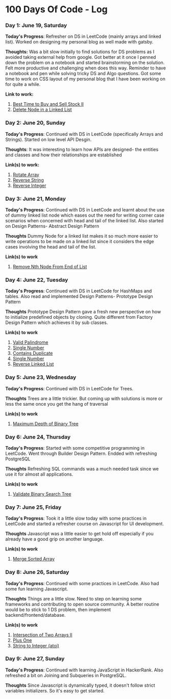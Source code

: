 # 100 Days Of Code - Log

### Day 1: June 19, Saturday

**Today's Progress**: Refresher on DS in LeetCode (mainly arrays and linked list). Worked on designing my personal blog as well made with gatsby.

**Thoughts:** Was a bit slow initially to find solutions for DS problems as I avoided taking external help from google. Got better at it once I penned down the problem on a notebook and started brainstorming on the solution. Felt more productive and challenging when does this way. Reminder to have a notebook and pen while solving tricky DS and Algo questions.
Got some time to work on CSS layout of my personal blog that I have been working on for quite a while.

**Link to work:**

1. [Best Time to Buy and Sell Stock II](https://leetcode.com/explore/interview/card/top-interview-questions-easy/92/array/564/)
2. [Delete Node in a Linked List](https://leetcode.com/explore/interview/card/top-interview-questions-easy/93/linked-list/553/)

### Day 2: June 20, Sunday

**Today's Progress**: Continued with DS in LeetCode (specifically Arrays and Strings). Started on low level API Desgin.

**Thoughts**: It was interesting to learn how APIs are designed- the entities and classes and how their relationships are established

**Link(s) to work:**

1. [Rotate Array](https://leetcode.com/explore/interview/card/top-interview-questions-easy/92/array/646/)
2. [Reverse String](https://leetcode.com/explore/interview/card/top-interview-questions-easy/127/strings/879/)
3. [Reverse Integer](https://leetcode.com/explore/interview/card/top-interview-questions-easy/127/strings/880/)

### Day 3: June 21, Monday

**Today's Progress**: Continued with DS in LeetCode and learnt about the use of dummy linked list node which eases out the need for writing corner case scenarios when concerned with head and tail of the linked list. Also started on Design Patterns- Abstract Design Pattern

**Thoughts** Dummy Node for a linked list makes it so much more easier to write operations to be made on a linked list since it considers the edge cases involving the head and tail of the list.

**Link(s) to work**

1. [Remove Nth Node From End of List](https://leetcode.com/explore/interview/card/top-interview-questions-easy/93/linked-list/603/)

### Day 4: June 22, Tuesday

**Today's Progress**: Continued with DS in LeetCode for HashMaps and tables. Also read and implemented Design Patterns- Prototype Design Pattern

**Thoughts** Prototype Design Pattern gave a fresh new perspective on how to initialize predefined objects by cloning. Quite different from Factory Design Pattern which achieves it by sub classes.

**Link(s) to work**

1. [Valid Palindrome](https://leetcode.com/explore/interview/card/top-interview-questions-easy/127/strings/883/)
2. [Single Number](https://leetcode.com/explore/interview/card/top-interview-questions-easy/92/array/549/)
3. [Contains Duplicate](https://leetcode.com/explore/interview/card/top-interview-questions-easy/92/array/578/)
4. [Single Number](https://leetcode.com/explore/interview/card/top-interview-questions-easy/92/array/549/)
5. [Reverse Linked List](https://leetcode.com/explore/interview/card/top-interview-questions-easy/93/linked-list/560/)

### Day 5: June 23, Wednesday

**Today's Progress**: Continued with DS in LeetCode for Trees.

**Thoughts** Trees are a little trickier. But coming up with solutions is more or less the same once you get the hang of traversal

**Link(s) to work**

1. [Maximum Depth of Binary Tree](https://leetcode.com/explore/interview/card/top-interview-questions-easy/94/trees/555/)

### Day 6: June 24, Thursday

**Today's Progress**: Started with some competitive programming in LeetCode. Went through Builder Design Pattern. Endded with refreshing PostgreSQL

**Thoughts** Refreshing SQL commands was a much needed task since we use it for almost all applications.

**Link(s) to work**

1. [Validate Binary Search Tree](https://leetcode.com/explore/interview/card/top-interview-questions-easy/94/trees/625/)

### Day 7: June 25, Friday

**Today's Progress**: Took it a little slow today with some practices in LeetCode and started a refresher course on Javascript for UI development.

**Thoughts** Javascript was a little easier to get hold off especially if you already have a good grip on another language.

**Link(s) to work**

1. [Merge Sorted Array](https://leetcode.com/explore/interview/card/top-interview-questions-easy/96/sorting-and-searching/587/)

### Day 8: June 26, Saturday

**Today's Progress**: Continued with some practices in LeetCode. Also had some fun learning Javascript.

**Thoughts** Things are a little slow. Need to step on learning some frameworks and contributing to open source community. A better routine would be to stick to 1 DS problem, then implement backend/frontend/database.

**Link(s) to work**

1. [Intersection of Two Arrays II](https://leetcode.com/explore/interview/card/top-interview-questions-easy/92/array/674/)
2. [Plus One](https://leetcode.com/explore/interview/card/top-interview-questions-easy/92/array/559/)
3. [String to Integer (atoi)](https://leetcode.com/explore/interview/card/top-interview-questions-easy/127/strings/884/)

### Day 9: June 27, Sunday

**Today's Progress**: Continued with learning JavaScript in HackerRank. Also refreshed a bit on Joining and Subqueries in PostgreSQL.

**Thoughts** Since Javascript is dynamically typed, it doesn't follow strict variables initializers. So it's easy to get started.
